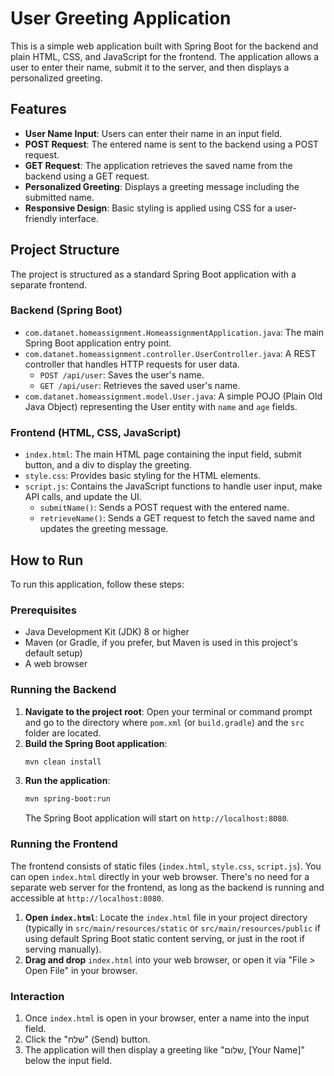 # User Greeting Application

This is a simple web application built with Spring Boot for the backend and plain HTML, CSS, and JavaScript for the frontend. The application allows a user to enter their name, submit it to the server, and then displays a personalized greeting.

## Features

* **User Name Input**: Users can enter their name in an input field.
* **POST Request**: The entered name is sent to the backend using a POST request.
* **GET Request**: The application retrieves the saved name from the backend using a GET request.
* **Personalized Greeting**: Displays a greeting message including the submitted name.
* **Responsive Design**: Basic styling is applied using CSS for a user-friendly interface.

## Project Structure

The project is structured as a standard Spring Boot application with a separate frontend.

### Backend (Spring Boot)

* `com.datanet.homeassignment.HomeassignmentApplication.java`: The main Spring Boot application entry point.
* `com.datanet.homeassignment.controller.UserController.java`: A REST controller that handles HTTP requests for user data.
    * `POST /api/user`: Saves the user's name.
    * `GET /api/user`: Retrieves the saved user's name.
* `com.datanet.homeassignment.model.User.java`: A simple POJO (Plain Old Java Object) representing the User entity with `name` and `age` fields.

### Frontend (HTML, CSS, JavaScript)

* `index.html`: The main HTML page containing the input field, submit button, and a div to display the greeting.
* `style.css`: Provides basic styling for the HTML elements.
* `script.js`: Contains the JavaScript functions to handle user input, make API calls, and update the UI.
    * `submitName()`: Sends a POST request with the entered name.
    * `retrieveName()`: Sends a GET request to fetch the saved name and updates the greeting message.

## How to Run

To run this application, follow these steps:

### Prerequisites

* Java Development Kit (JDK) 8 or higher
* Maven (or Gradle, if you prefer, but Maven is used in this project's default setup)
* A web browser

### Running the Backend

1.  **Navigate to the project root**: Open your terminal or command prompt and go to the directory where `pom.xml` (or `build.gradle`) and the `src` folder are located.
2.  **Build the Spring Boot application**:
    ```bash
    mvn clean install
    ```
3.  **Run the application**:
    ```bash
    mvn spring-boot:run
    ```
    The Spring Boot application will start on `http://localhost:8080`.

### Running the Frontend

The frontend consists of static files (`index.html`, `style.css`, `script.js`). You can open `index.html` directly in your web browser. There's no need for a separate web server for the frontend, as long as the backend is running and accessible at `http://localhost:8080`.

1.  **Open `index.html`**: Locate the `index.html` file in your project directory (typically in `src/main/resources/static` or `src/main/resources/public` if using default Spring Boot static content serving, or just in the root if serving manually).
2.  **Drag and drop** `index.html` into your web browser, or open it via "File > Open File" in your browser.

### Interaction

1.  Once `index.html` is open in your browser, enter a name into the input field.
2.  Click the "שלח" (Send) button.
3.  The application will then display a greeting like "שלום, [Your Name]" below the input field.